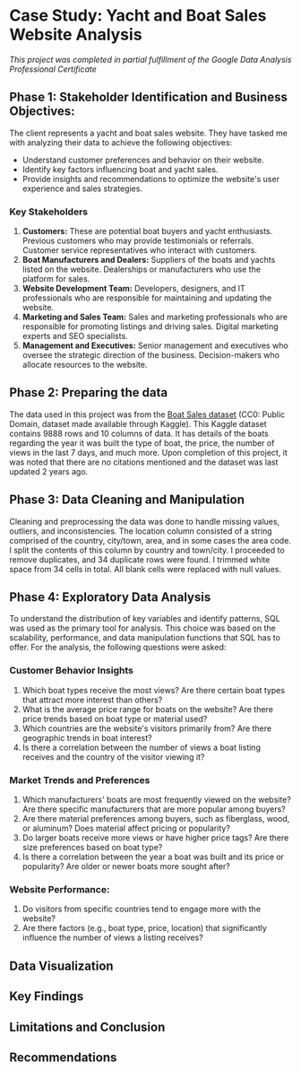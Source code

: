 # Case Study: Yacht and Boat Sales Website Analysis
*This project was completed in partial fulfillment of the Google Data Analysis Professional Certificate*

## Phase 1: Stakeholder Identification and Business Objectives:
The client represents a yacht and boat sales website. They have tasked me with analyzing their data to achieve the following objectives:

* Understand customer preferences and behavior on their website.
* Identify key factors influencing boat and yacht sales.
* Provide insights and recommendations to optimize the website's user experience and sales strategies.

### Key Stakeholders
1. **Customers:** These are potential boat buyers and yacht enthusiasts. Previous customers who may provide testimonials or referrals. Customer service representatives who interact with customers.
2. **Boat Manufacturers and Dealers:** Suppliers of the boats and yachts listed on the website. Dealerships or manufacturers who use the platform for sales.
3. **Website Development Team:** Developers, designers, and IT professionals who are responsible for maintaining and updating the website.
4. **Marketing and Sales Team:** Sales and marketing professionals who are responsible for promoting listings and driving sales. Digital marketing experts and SEO specialists.
5. **Management and Executives:** Senior management and executives who oversee the strategic direction of the business. Decision-makers who allocate resources to the website.

## Phase 2: Preparing the data
  The data used in this project was from the [Boat Sales dataset](https://www.kaggle.com/datasets/karthikbhandary2/boat-sales) (CC0: Public Domain, dataset made available through Kaggle). This Kaggle dataset contains 9888 rows and 10 columns of data. It has details of the boats regarding the year it was built the type of boat, the price, the number of views in the last 7 days, and much more. Upon completion of this project, it was noted that there are no citations mentioned and the dataset was last updated 2 years ago. 

## Phase 3: Data Cleaning and Manipulation
Cleaning and preprocessing the data was done to handle missing values, outliers, and inconsistencies. The location column consisted of a string comprised of the country, city/town, area, and in some cases the area code. I split the contents of this column by country and town/city. 
I proceeded to remove duplicates, and 34 duplicate rows were found. I trimmed white space from 34 cells in total. All blank cells were replaced with null values.

## Phase 4: Exploratory Data Analysis
To understand the distribution of key variables and identify patterns, SQL was used as the primary tool for analysis. This choice was based on the scalability, performance, and data manipulation functions that SQL has to offer. For the analysis, the following questions were asked:

### Customer Behavior Insights
1. Which boat types receive the most views? Are there certain boat types that attract more interest than others?
2. What is the average price range for boats on the website? Are there price trends based on boat type or material used?
3. Which countries are the website's visitors primarily from? Are there geographic trends in boat interest?
4. Is there a correlation between the number of views a boat listing receives and the country of the visitor viewing it?

### Market Trends and Preferences
1. Which manufacturers' boats are most frequently viewed on the website? Are there specific manufacturers that are more popular among buyers?
2. Are there material preferences among buyers, such as fiberglass, wood, or aluminum? Does material affect pricing or popularity?
3. Do larger boats receive more views or have higher price tags? Are there size preferences based on boat type?
4. Is there a correlation between the year a boat was built and its price or popularity? Are older or newer boats more sought after?

### Website Performance:
1. Do visitors from specific countries tend to engage more with the website?
2. Are there factors (e.g., boat type, price, location) that significantly influence the number of views a listing receives?

## Data Visualization
## Key Findings
## Limitations and Conclusion
## Recommendations


